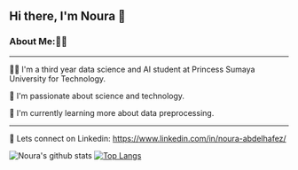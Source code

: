 ## Hi there, I'm Noura 👋

### About Me:👩‍💻
***
👩‍🎓 I'm a third year data science and AI student at Princess Sumaya University for Technology.

🔭 I'm passionate about science and technology. 

🌱 I'm currently learning more about data preprocessing.
***
💬 Lets connect on Linkedin: https://www.linkedin.com/in/noura-abdelhafez/

![Noura's github stats](https://github-readme-stats.vercel.app/api?username=noura-na)
[![Top Langs](https://github-readme-stats.vercel.app/api/top-langs/?username=noura-na)](https://github.com/noura-na/github-readme-stats)
<!--
**noura-na/noura-na** is a ✨ _special_ ✨ repository because its `README.md` (this file) appears on your GitHub profile.

Here are some ideas to get you started:

- 🔭 I’m currently working on ...
- 🌱 I’m currently learning ...
- 👯 I’m looking to collaborate on ...
- 🤔 I’m looking for help with ...
- 💬 Ask me about ...
- 📫 How to reach me: ...
- 😄 Pronouns: ...
- ⚡ Fun fact: ...
-->
